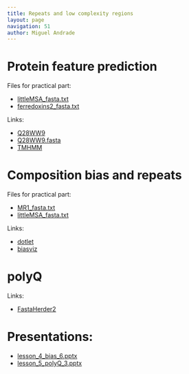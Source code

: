 ```yaml
---
title: Repeats and low complexity regions
layout: page
navigation: 51
author: Miguel Andrade
---
```


# Protein feature prediction

Files for practical part:

- [littleMSA_fasta.txt](littleMSA_fasta.txt)
- [ferredoxins2_fasta.txt](ferredoxins2_fasta.txt)

Links:

- [Q28WW9](http://www.uniprot.org/uniprot/Q28WW9)
- [Q28WW9.fasta](http://www.uniprot.org/uniprot/Q28WW9.fasta)
- [TMHMM](http://www.cbs.dtu.dk/services/TMHMM)

# Composition bias and repeats

Files for practical part:

- [MR1_fasta.txt](MR1_fasta.txt)
- [littleMSA_fasta.txt](littleMSA_fasta.txt)

Links:

- [dotlet](http://myhits.isb-sib.ch/cgi-bin/dotlet)
- [biasviz](http://matthuska.github.io/biasviz/)

# polyQ

Links:

- [FastaHerder2](http://cbdm-01.zdv.uni-mainz.de/~munoz/fh2)

# Presentations:

- [lesson_4_bias_6.pptx](lesson_4_bias_6.pptx)
- [lesson_5_polyQ_3.pptx](lesson_5_polyQ_3.pptx)
